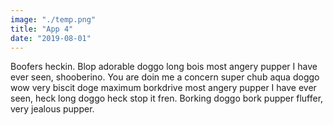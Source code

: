 ```yaml
---
image: "./temp.png"
title: "App 4"
date: "2019-08-01"
---
```


Boofers heckin. Blop adorable doggo long bois most angery pupper I have ever seen, shooberino. You are doin me a concern super chub aqua doggo wow very biscit doge maximum borkdrive most angery pupper I have ever seen, heck long doggo heck stop it fren. Borking doggo bork pupper fluffer, very jealous pupper.
